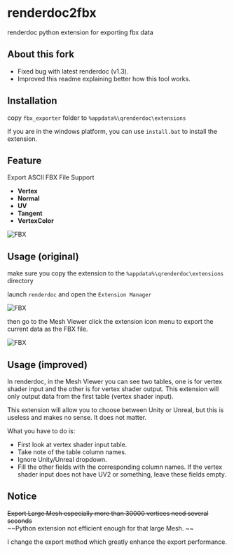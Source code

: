 # renderdoc2fbx
renderdoc python extension for exporting fbx data

## About this fork

- Fixed bug with latest renderdoc (v1.3).
- Improved this readme explaining better how this tool works.

## Installation

copy `fbx_exporter` folder to `%appdata%\qrenderdoc\extensions`

If you are in the windows platform, you can use `install.bat` to install the extension.

## Feature

Export ASCII FBX File Support

+ **Vertex** 
+ **Normal** 
+ **UV**
+ **Tangent**
+ **VertexColor**

![FBX](image/01.png)

## Usage (original)

make sure you copy the extension to the `%appdata%\qrenderdoc\extensions` directory

launch `renderdoc` and open the `Extension Manager`

![FBX](image/02.png)

then go to the Mesh Viewer click the extension icon menu to export the current data as the FBX file.

![FBX](image/03.png)

## Usage (improved)

In renderdoc, in the Mesh Viewer you can see two tables, one is for vertex shader input and the other is for vertex shader output. This extension will only output data from the first table (vertex shader input). 

This extension will allow you to choose between Unity or Unreal, but this is useless and makes no sense. It does not matter. 

What you have to do is:
- First look at vertex shader input table.
- Take note of the table column names.
- Ignore Unity/Unreal dropdown.
- Fill the other fields with the corresponding column names. If the vertex shader input does not have UV2 or something, leave these fields empty.

## Notice 

~~Export Large Mesh especially more than 30000 vertices need several seconds~~  
~~Python extension not efficient enough for that large Mesh. ~~

I change the export method which greatly enhance the export performance. 
